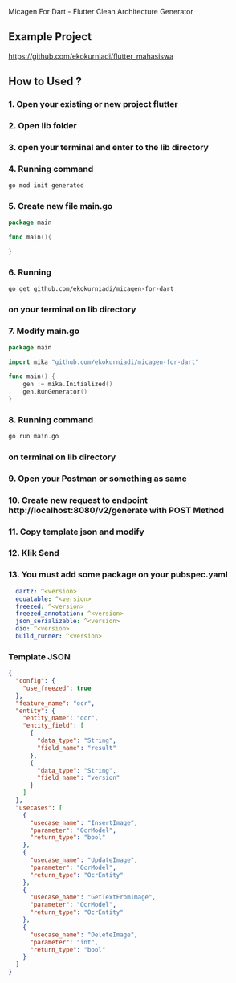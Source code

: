 Micagen For Dart - Flutter Clean Architecture Generator

## Example Project 
https://github.com/ekokurniadi/flutter_mahasiswa

## How to Used ?

### 1. Open your existing or new project flutter

### 2. Open lib folder

### 3. open your terminal and enter to the lib directory

### 4. Running command

```sh
go mod init generated
```

### 5. Create new file main.go

```go
package main

func main(){

}
```

### 6. Running

```sh
go get github.com/ekokurniadi/micagen-for-dart
```

### on your terminal on lib directory

### 7. Modify main.go

```go
package main

import mika "github.com/ekokurniadi/micagen-for-dart"

func main() {
	gen := mika.Initialized()
	gen.RunGenerator()
}
```

### 8. Running command

```sh
go run main.go
```

### on terminal on lib directory

### 9. Open your Postman or something as same

### 10. Create new request to endpoint http://localhost:8080/v2/generate with POST Method

### 11. Copy template json and modify

### 12. Klik Send

### 13. You must add some package on your pubspec.yaml
```yaml
  dartz: ^<version>
  equatable: ^<version>
  freezed: ^<version>
  freezed_annotation: ^<version>
  json_serializable: ^<version>
  dio: ^<version>
  build_runner: ^<version>
```

### Template JSON

```json
{
  "config": {
    "use_freezed": true
  },
  "feature_name": "ocr",
  "entity": {
    "entity_name": "ocr",
    "entity_field": [
      {
        "data_type": "String",
        "field_name": "result"
      },
      {
        "data_type": "String",
        "field_name": "version"
      }
    ]
  },
  "usecases": [
    {
      "usecase_name": "InsertImage",
      "parameter": "OcrModel",
      "return_type": "bool"
    },
    {
      "usecase_name": "UpdateImage",
      "parameter": "OcrModel",
      "return_type": "OcrEntity"
    },
    {
      "usecase_name": "GetTextFromImage",
      "parameter": "OcrModel",
      "return_type": "OcrEntity"
    },
    {
      "usecase_name": "DeleteImage",
      "parameter": "int",
      "return_type": "bool"
    }
  ]
}
```

